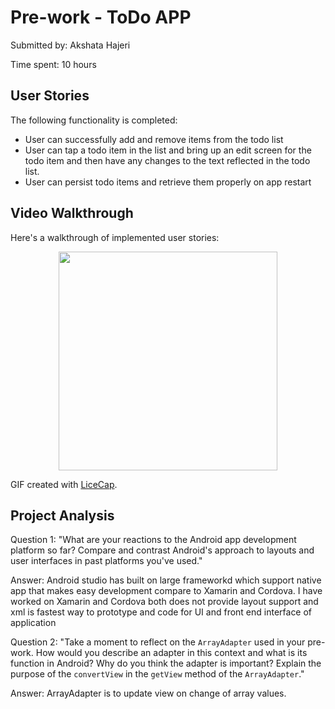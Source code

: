 # Pre-work - ToDo APP

Submitted by: Akshata Hajeri

Time spent: 10 hours

## User Stories

The following functionality is completed:

* User can successfully add and remove items from the todo list
* User can tap a todo item in the list and bring up an edit screen for the todo item and then have any changes to the text reflected in the todo list.
* User can persist todo items and retrieve them properly on app restart

## Video Walkthrough

Here's a walkthrough of implemented user stories:

<p align="center">
  <img src="http://i.imgur.com/gznDT4G.gif" width="350"/>
</p>

GIF created with [LiceCap](http://www.cockos.com/licecap/).


## Project Analysis

Question 1: "What are your reactions to the Android app development platform so far? Compare and contrast Android's approach to layouts and user interfaces in past platforms you've used."

Answer: Android studio has built on large frameworkd which support native app that makes easy development compare to Xamarin and Cordova. I have worked on Xamarin and Cordova both does not provide layout support and xml is fastest way to prototype and code for UI and front end interface of application
 
Question 2: "Take a moment to reflect on the `ArrayAdapter` used in your pre-work. How would you describe an adapter in this context and what is its function in Android? Why do you think the adapter is important? Explain the purpose of the `convertView` in the `getView` method of the `ArrayAdapter`."

Answer:  ArrayAdapter is to update view on change of array values. 
